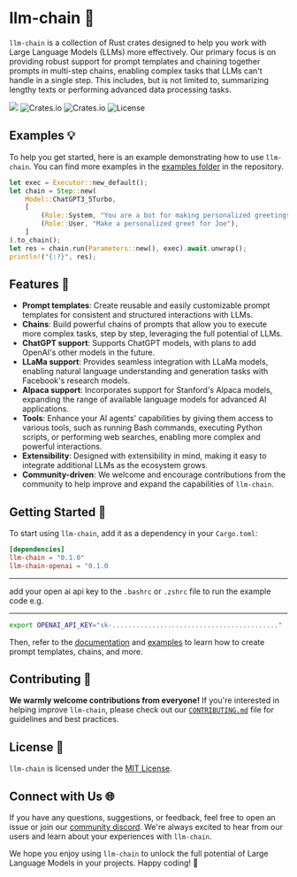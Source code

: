 # llm-chain 🚀

`llm-chain` is a collection of Rust crates designed to help you work with Large Language Models (LLMs) more effectively. Our primary focus is on providing robust support for prompt templates and chaining together prompts in multi-step chains, enabling complex tasks that LLMs can't handle in a single step. This includes, but is not limited to, summarizing lengthy texts or performing advanced data processing tasks.

[![](https://dcbadge.vercel.app/api/server/kewN9Gtjt2?style=for-the-badge)](https://discord.gg/kewN9Gtjt2)
![Crates.io](https://img.shields.io/crates/v/llm-chain?style=for-the-badge)
![Crates.io](https://img.shields.io/crates/l/llm-chain-openai?style=for-the-badge)
![License](https://img.shields.io/github/license/sobelio/llm-chain?style=for-the-badge)

## Examples 💡

To help you get started, here is an example demonstrating how to use `llm-chain`. You can find more examples in the [examples folder](/llm-chain-openai/examples) in the repository.

```rust
let exec = Executor::new_default();
let chain = Step::new(
    Model::ChatGPT3_5Turbo,
    [
        (Role::System, "You are a bot for making personalized greetings"),
        (Role::User, "Make a personalized greet for Joe"),
    ]
).to_chain();
let res = chain.run(Parameters::new(), exec).await.unwrap();
println!("{:?}", res);
```

## Features 🌟

- **Prompt templates**: Create reusable and easily customizable prompt templates for consistent and structured interactions with LLMs.
- **Chains**: Build powerful chains of prompts that allow you to execute more complex tasks, step by step, leveraging the full potential of LLMs.
- **ChatGPT support**: Supports ChatGPT models, with plans to add OpenAI's other models in the future.
- **LLaMa support**: Provides seamless integration with LLaMa models, enabling natural language understanding and generation tasks with Facebook's research models.
- **Alpaca support**: Incorporates support for Stanford's Alpaca models, expanding the range of available language models for advanced AI applications.
- **Tools**: Enhance your AI agents' capabilities by giving them access to various tools, such as running Bash commands, executing Python scripts, or performing web searches, enabling more complex and powerful interactions.
- **Extensibility**: Designed with extensibility in mind, making it easy to integrate additional LLMs as the ecosystem grows.
- **Community-driven**: We welcome and encourage contributions from the community to help improve and expand the capabilities of `llm-chain`.

## Getting Started 🚀

To start using `llm-chain`, add it as a dependency in your `Cargo.toml`:


```toml
[dependencies]
llm-chain = "0.1.0"
llm-chain-openai = "0.1.0
```
---
add your open ai api key to the `.bashrc` or `.zshrc` file  to run the example code e.g.

---
```bash
export OPENAI_API_KEY="sk-.........................................."
```

Then, refer to the [documentation](https://docs.rs/llm-chain) and [examples](/llm-chain-openai/examples) to learn how to create prompt templates, chains, and more.

## Contributing 🤝

**We warmly welcome contributions from everyone!** If you're interested in helping improve `llm-chain`, please check out our [`CONTRIBUTING.md`](/docs/CONTRIBUTING.md) file for guidelines and best practices.

## License 📄

`llm-chain` is licensed under the [MIT License](/LICENSE).

## Connect with Us 🌐

If you have any questions, suggestions, or feedback, feel free to open an issue or join our [community discord](https://discord.gg/kewN9Gtjt2). We're always excited to hear from our users and learn about your experiences with `llm-chain`.

We hope you enjoy using `llm-chain` to unlock the full potential of Large Language Models in your projects. Happy coding! 🎉
